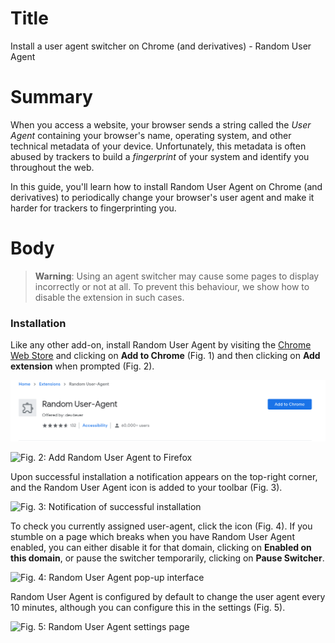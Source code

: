 # Title #
Install a user agent switcher on Chrome (and derivatives) - Random User Agent

# Summary #
When you access a website, your browser sends a string called the *User Agent*
containing your browser's name, operating system, and other technical metadata
of your device. Unfortunately, this metadata is often abused by trackers to
build a *fingerprint* of your system and identify you throughout the web.

In this guide, you'll learn how to install Random User Agent on Chrome (and
derivatives) to periodically change your browser's user agent and make it harder
for trackers to fingerprinting you.

# Body #
> **Warning**: Using an agent switcher may cause some pages to display
> incorrectly or not at all. To prevent this behaviour, we show how to disable
> the extension in such cases.

### Installation ###
Like any other add-on, install Random User Agent by visiting the [Chrome Web
Store][1] and clicking on **Add to Chrome** (Fig. 1) and then clicking on **Add
extension** when prompted (Fig. 2).

![Fig. 1: Download Random User Agent](../images/Chrome/agent-add.png?raw=true)

![Fig. 2: Add Random User Agent to
Firefox](../images/Chrome/agent-prompt.png?raw=true)

Upon successful installation a notification appears on the top-right corner, and
the Random User Agent icon is added to your toolbar (Fig. 3).

![Fig. 3: Notification of successful
installation](../images/Chrome/agent-notify.png?raw=true)

To check you currently assigned user-agent, click the icon (Fig. 4). If you
stumble on a page which breaks when you have Random User Agent enabled, you can
either disable it for that domain, clicking on **Enabled on this domain**, or
pause the switcher temporarily, clicking on **Pause Switcher**.

![Fig. 4: Random User Agent pop-up
interface](../images/Chrome/agent-test.png?raw=true)

Random User Agent is configured by default to change the user agent every 10
minutes, although you can configure this in the settings (Fig. 5).

![Fig. 5: Random User Agent settings
page](../images/Chrome/agent-settings.png?raw=true)

[1]: https://chrome.google.com/webstore/detail/random-user-agent/einpaelgookohagofgnnkcfjbkkgepnp
